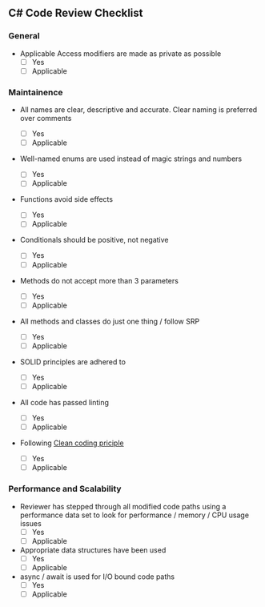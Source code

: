 ## C# Code Review Checklist

### General

- Applicable Access modifiers are made as private as possible
  - [ ] Yes
  - [ ] Applicable

### Maintainence

- All names are clear, descriptive and accurate. Clear naming is preferred over comments
  - [ ] Yes
  - [ ] Applicable
- Well-named enums are used instead of magic strings and numbers
  - [ ] Yes
  - [ ] Applicable
- Functions avoid side effects

  - [ ] Yes
  - [ ] Applicable

- Conditionals should be positive, not negative
  - [ ] Yes
  - [ ] Applicable
- Methods do not accept more than 3 parameters
  - [ ] Yes
  - [ ] Applicable
- All methods and classes do just one thing / follow SRP
  - [ ] Yes
  - [ ] Applicable
- SOLID principles are adhered to
  - [ ] Yes
  - [ ] Applicable
- All code has passed linting
  - [ ] Yes
  - [ ] Applicable
- Following [Clean coding priciple](https://knowledgebase.clariontechnologies.co.in/articles/c-coding-guideline-any-object-oriented-language)
  - [ ] Yes
  - [ ] Applicable

### Performance and Scalability

- Reviewer has stepped through all modified code paths using a performance data set to look for performance / memory / CPU usage issues
  - [ ] Yes
  - [ ] Applicable
- Appropriate data structures have been used
  - [ ] Yes
  - [ ] Applicable
- async / await is used for I/O bound code paths
  - [ ] Yes
  - [ ] Applicable
